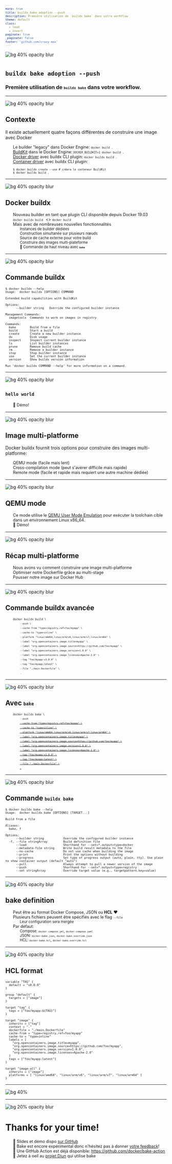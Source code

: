 ```yaml
---
marp: true
title: buildx bake adoption --push
description: Première utilisation de `buildx bake` dans votre workflow
theme: default
class:
  - lead
  - invert
paginate: true
_paginate: false
footer: 'github.com/crazy-max'
---
```


<style scoped>
footer a { color: #404040; }
</style>
![bg 40% opacity blur](assets/docker.png)

# `buildx bake adoption --push`

### Première utilisation de `buildx bake` dans votre workflow.

---

<style scoped>
footer a { color: #404040; }
</style>
![bg 40% opacity blur](assets/docker.png)

## Contexte

Il existe actuellement quatre façons différentes de construire une image avec Docker
  * Le builder "legacy" dans Docker Engine: `docker build .`
  * [BuildKit](https://github.com/moby/buildkit) dans le Docker Engine: `DOCKER_BUILDKIT=1 docker build .`
  * [Docker driver](https://github.com/docker/buildx/blob/master/docs/reference/buildx_create.md#docker-driver) avec buildx CLI plugin: `docker buildx build .`
  * [Container driver](https://github.com/docker/buildx/blob/master/docs/reference/buildx_create.md#docker-container-driver) avec buildx CLI plugin:
    ```shell
    $ docker buildx create --use # créera le conteneur BuildKit
    $ docker buildx build .
    ```

<!-- La première que vous utilisez peut-être encore probablement aujourd'hui est le backend "legacy". Je mets legacy entre guillemets car nous considérons aujourd'hui cette façon de build obsolète. -->
<!-- Celle-ci est le comportement par défaut si vous utilisez Docker Desktop sur votre PC. -->
<!-- Ensuite nous arrivons à buildx avec le driver par défaut (docker) qui a le même comportement que BuildKit dans Docker Engine avec Docker CLI. -->
<!-- Et enfin le mode le plus avancé et optimisé, nous avons buildx avec le driver de type conteneur que je vais vous présenter aujourd'hui. -->

<!-- Comme vous le voyez l'état actuel n'est pas seulement source de confusion
pour les utilisateurs qui ne comprennent pas les différences entre nos
expériences de construction, il est également en contradiction avec ce vers
quoi check Docker nous investissons nos efforts d'ingénierie de construction.
A savoir dans Buildx et BuildKit. -->

---

<style scoped>
footer a { color: #404040; }
</style>
![bg 40% opacity blur](assets/docker.png)

## Docker buildx

* Nouveau builder en tant que plugin CLI disponible depuis Docker 19.03
* `docker buildx build ` <> `docker build` 
* Mais avec de nombreuses nouvelles fonctionnalités
  * Instances de builder dédiées
  * Construction simultanée sur plusieurs nœuds
  * Source de cache externe pour votre build
  * Construire des images multi-plateforme
  * :rocket: Commande de haut niveau avec **`bake`**

<!-- Buildx est un plugin de la CLI de Docker disponible depuis Docker 19.03 et
qui, combiné au composant BuildKit côté serveur, fournit un système de
construction de conteneurs de nouvelle génération pour Docker. Buildx est conçu
de manière à pouvoir fonctionner avec différents environnements d'exécution de
conteneurs par le biais de drivers. Certains de ces drivers (`container` et `kubernetes`)
utilisent une version conteneurisée de BuildKit, ce qui signifie que la chaîne
d'outils de construction peut être mise à jour indépendamment des autres outils
de conteneurs. -->

<!-- Chez Docker nous misons beaucoup sur la rétro compatibilité et c'est
pourquoi nous voulons offrir la même expérience utilisateur que `docker build` -->

<!-- Mais avec de nombreuses nouvelles fonctionnalités telles que -->

<!-- - la création d'instances de builder scopées -->
<!-- - et la construction sur plusieurs nœuds simultanément. -->
<!-- - source de cache externe comme le registry utilisant un manifeste de cache,
ou file system local, et également assez récent via des blobs storage comme
Azure avec GitHub Actions ... -->
<!-- - images multi-plateformes comme `linux/amd64`, `linux/arm64` avec une seule
commande. Fini les opérations avec docker manifest. -->

---

<style scoped>
footer a { color: #404040; }
section { font-size: 120%; }
</style>
![bg 40% opacity blur](assets/docker.png)

## Commande buildx

```shell
$ docker buildx --help
Usage:  docker buildx [OPTIONS] COMMAND

Extended build capabilities with BuildKit

Options:
      --builder string   Override the configured builder instance

Management Commands:
  imagetools  Commands to work on images in registry

Commands:
  bake        Build from a file
  build       Start a build
  create      Create a new builder instance
  du          Disk usage
  inspect     Inspect current builder instance
  ls          List builder instances
  prune       Remove build cache
  rm          Remove a builder instance
  stop        Stop builder instance
  use         Set the current builder instance
  version     Show buildx version information

Run 'docker buildx COMMAND --help' for more information on a command.
```

<!-- Utilisons maintenant la nouvelle commande buildx qui va nous permettre
de construire une image multi-platforme avec toutes les fonctionnalités de
BuildKit en utilisant le driver de type conteneur -->

---

<style scoped>
footer a { color: #404040; }
li { font-size: 90%; }
</style>
![bg 40% opacity blur](assets/docker.png)

## `hello world`

* :gun: Démo!

<!-- Passons à une démo pour montrer comme interagir simplement avec buildx
dans votre workflow avec un hello world typique que vous feriez avec un
classique docker build. -->

---

<style scoped>
footer a { color: #404040; }
li { font-size: 90%; }
</style>
![bg 40% opacity blur](assets/docker.png)

## Image multi-platforme

Docker buildx fournit trois options pour construire des images multi-platforme:
* QEMU mode (facile mais lent)
* Cross-compilation mode (peut s'avérer difficile mais rapide)
* Remote mode (facile et rapide mais requiert une autre machine dédiée)

<!-- L'option la plus simple consiste à utiliser le mode QEMU (option 1), mais
elle entraîne une baisse significative des performances. Il est donc recommandé
d'utiliser la cross-compilation (option 2) si cela ne vous dérange pas d'adapter
vos Dockerfiles avec la toolchain de cross-compilation. Si vous disposez déjà
d'une machine ARM par exemple, la troisième option est probablement le
meilleur choix pour vous. -->

---

<style scoped>
footer a { color: #404040; }
li { font-size: 90%; }
</style>
![bg 40% opacity blur](assets/docker.png)

## QEMU mode

* Ce mode utilise le [QEMU User Mode Emulation](https://www.qemu.org/docs/master/user/index.html) pour exécuter la toolchain cible dans un environnement Linux x86_64.
* :gun: Démo!

<!-- L'intégration QEMU est déjà activée et disponible par défaut dans Dcoker
Dekstop pour Mac et Windows. -->

<!-- Passons à une démo pour construire notre précédent hello world mais
en ciblant plusieurs platformes -->

---

<style scoped>
footer a { color: #404040; }
</style>
![bg 40% opacity blur](assets/docker.png)

## Récap multi-platforme

* Nous avons vu comment construire une image multi-platforme
* Optimiser notre Dockerfile grâce au multi-stage
* Pousser notre image sur Docker Hub

<!-- Avec QEMU pour le moment -->

<!-- À la fin de la construction, toutes ces images sont fusionnées en une
seule image multiplateforme. -->

---

<style scoped>
footer a { color: #404040; }
li { font-size: 90%; }
ul { list-style-type: none; }
</style>
![bg 40% opacity blur](assets/docker.png)

## Commande buildx avancée

* `docker buildx build \`
  * `--push \`
  * `--cache-from "type=registry,ref=foo/myapp" \`
  * `--cache-to "type=inline" \`
  * `--platform "linux/amd64,linux/arm/v6,linux/arm/v7,linux/arm64" \`
  * `--label "org.opencontainers.image.title=myapp" \`
  * `--label "org.opencontainers.image.source=https://github.com/foo/myapp" \`
  * `--label "org.opencontainers.image.version=1.0.0" \`
  * `--label "org.opencontainers.image.licenses=Apache-2.0" \`
  * `--tag "foo/myapp:v1.0.0" \`
  * `--tag "foo/myapp:latest" \`
  * `--file "./main.Dockerfile" \`
  * `.`

<!-- Voyons une command buildx avancée ou comment vous faire détester la
ligne de commande -->

<!-- On va vouloir la pousser bien sûr -->

<!-- Partons avec docker buildx build qui est la commande que vous utiliserez
le plus dans votre workflow -->

<!-- Mais attends nous pourrions utiliser un cache externe via Docker Hub! -->

<!-- Bien sûr je veux que mon image soit multi-platforme -->

<!-- Ok ajoutons quelques labels pour être en conformité avec l'OCI Image
Format Specification -->

<!-- Taggons notre image -->

<!-- Choisissons un Dockerfile -->

<!-- Et notre contexte -->

---

<style scoped>
footer a { color: #404040; }
li { font-size: 90%; }
ul { list-style-type: none; }
</style>
![bg 40% opacity blur](assets/docker.png)

## Avec `bake`

* `docker buildx bake \`
  * `--push`
  * ~~`--cache-from "type=registry,ref=foo/myapp" \`~~
  * ~~`--cache-to "type=inline" \`~~
  * ~~`--platform "linux/amd64,linux/arm/v6,linux/arm/v7,linux/arm64" \`~~
  * ~~`--label "org.opencontainers.image.title=myapp" \`~~
  * ~~`--label "org.opencontainers.image.source=https://github.com/foo/myapp" \`~~
  * ~~`--label "org.opencontainers.image.version=1.0.0" \`~~
  * ~~`--label "org.opencontainers.image.licenses=Apache-2.0" \`~~
  * ~~`--tag "foo/myapp:v1.0.0" \`~~
  * ~~`--tag "foo/myapp:latest" \`~~
  * ~~`--file "./main.Dockerfile" \`~~
  * ~~`.`~~

<!-- Buildx vise également à fournir un support pour les concepts de
construction de haut niveau qui vont au-delà de l'appel d'une seule commande
de construction. Nous voulons prendre en charge la construction de toutes les
images de votre application et permettre aux utilisateurs de définir des
flux de construction réutilisables spécifiques au projet qui peuvent ensuite
être facilement invoqués par n'importe qui. -->

<!-- Comme vous pouvez le constater, bake va supprimer toutes les contraintes
liées aux flags dont nous avons besoin pour notre construction. -->

<!-- Vous n'avez pas non plus besoin de --push mais nous le recommandons car
ça reste un moyen simple de switch avec la ligne de commande dans votre CI par
exemple (PR vs branche) -->

<!-- Certains vont me dire, oui mais tu pourrais utiliser make? Oui et non. Ici
l'exécution invoquée par bake gère efficacement plusieurs demandes de
construction simultanées et dédouble le travail pour une exécution asynchrone.
Les commandes comme make invoquent généralement les constructions en séquence
et ne peuvent donc pas exploiter tout le potentiel de la parallélisation de
BuildKit, ni combiner les résultats de BuildKit pour l'utilisateur. Et c'est
pourquoi nous avons créé bake. -->

---

<style scoped>
footer a { color: #404040; }
</style>
![bg 40% opacity blur](assets/docker.png)

## Commande `buildx bake`

```shell
$ docker buildx bake --help
Usage:  docker buildx bake [OPTIONS] [TARGET...]

Build from a file

Aliases:
  bake, f

Options:
      --builder string           Override the configured builder instance
  -f, --file stringArray         Build definition file
      --load                     Shorthand for --set=*.output=type=docker
      --metadata-file string     Write build result metadata to the file
      --no-cache                 Do not use cache when building the image
      --print                    Print the options without building
      --progress                 Set type of progress output (auto, plain, tty). Use plain to show container output (default "auto")
      --pull                     Always attempt to pull a newer version of the image
      --push                     Shorthand for --set=*.output=type=registry
      --set stringArray          Override target value (e.g., targetpattern.key=value)
```

<!-- Voici à quoi ressemble la commande buildx bake -->

---

<style scoped>
footer a { color: #404040; }
</style>
![bg 40% opacity blur](assets/docker.png)

## bake definition

* Peut être au format Docker Compose, JSON ou **HCL** :heart:
* Plusieurs fichiers peuvent être spécifiés avec le flag `--file`
  * Leur configuration sera mergée
* Par défaut:
  * Compose: `docker-compose.yml`, `docker-compose.yaml`
  * JSON: `docker-bake.json`, `docker-bake.override.json`
  * HCL: `docker-bake.hcl`, `docker-bake.override.hcl`

<!-- Avec bake, nous voulons permettre aux utilisateurs de définir des flux de
construction réutilisables spécifiques à un projet, qui peuvent ensuite être
facilement invoqués par quiconque utilise un fichier de définition. -->

<!-- Oui HCL est chaudement recommandé et fortement extensible. Nous pensons
également à introduire une définition au format CUE -->

<!-- Mergée dans l'ordre spécifié -->
<!-- Par défaut les fichiers suivant seront détectés si aucun n'est spécifié -->

---

<style scoped>
footer a { color: #404040; }
code { font-size: 65%; }
section { font-size: 170%; }
</style>
![bg 40% opacity blur](assets/docker.png)

## HCL format

```hcl
variable "TAG" {
  default = "v0.0.0"
}

group "default" {
  targets = ["image"]
}

target "tag" {
  tags = ["foo/myapp:${TAG}"]
}

target "image" {
  inherits = ["tag"]
  context = "."
  dockerfile = "./main.Dockerfile"
  cache-from = "type=registry,ref=foo/myapp"
  cache-to = "type=inline"
  labels = [
    "org.opencontainers.image.title=myapp",
    "org.opencontainers.image.source=https://github.com/foo/myapp",
    "org.opencontainers.image.version=1.0.0",
    "org.opencontainers.image.licenses=Apache-2.0"
  ]
  tags = ["foo/myapp:latest"]
}

target "image-all" {
  inherits = ["image"]
  platforms = [ "linux/amd64", "linux/arm/v6", "linux/arm/v7", "linux/arm64" ]
}
```

<!-- HCL ajoute la prise en charge de règles de construction personnalisées
permettant une meilleure réutilisation du code et différents groupes cibles. -->

<!-- Une cible (target) reflète une invocation unique de "docker build" avec
les mêmes options que vous spécifieriez pour docker build. Un groupe est un
regroupement de cibles. -->

<!-- Un groupe peut spécifier sa liste de cibles avec l'option targets. Une
cible peut hériter des options de construction en définissant l'option inherits
sur la liste des cibles ou des groupes dont elle doit hériter. -->

<!-- Plusieurs fichiers peuvent inclure la même cible et les options de
construction finales seront déterminées en les fusionnant. -->

<!-- De la même manière que Terraform permet de définir des variables, le
format de fichier HCL prend également en charge les définitions de blocs de
variables. Celles-ci peuvent être utilisées pour définir des variables avec
des valeurs fournies par l'environnement actuel ou une valeur par défaut
lorsqu'elles ne sont pas définies. Le typage et vérification pour ces variables
n'est pas encore en place mais nous travaillons dessus pour les intégrer
prochainement. -->

<!-- Un ensemble de fonctions généralement utiles fournies par go-cty sont
disponibles pour une utilisation dans les fichiers HCL. En outre, les fonctions
définies par l'utilisateur sont également prises en charge. -->

---

<style scoped>
footer a { color: #404040; }
</style>
![bg 40%](assets/demo-time.jpg)

<!-- Passons à une démo pour montrer le fonctionnement de bake! -->

<!-- Mais avant cela j'ai une surprise à vous montrer par rapport à la création
de cette présentation. Oui ces slides sont dockerisés et construits avec bake -->

<!-- Créons une vraie app exposant un simple web service que nous construirons
après avec bake -->

  <!-- Ici je vais utiliser un frontend spécifique car je veux utiliser de
nouvelles fonctionnalités présentes dans BuildKit qui ne sont pas encore
disponibles dans le frontend actuellement livré dans Docker engine
Voir https://github.com/moby/buildkit/blob/master/frontend/dockerfile/docs/syntax.md -->

  <!-- Dans notre Dockerfile nous n'allons par utiliser QEMU mais la 
cross-compilation native qui est prise en charge nativement par Go pour 
construire une image multi-platforme -->

  <!-- BUILDPLATFORM fait partie d'un ensemble d'arguments de construction
définis automatiquement (portée globale) que vous pouvez utiliser. Il
correspondra toujours à la plateforme ou à votre système actuel et le builder
remplira la valeur correcte pour nous.
Voir https://docs.docker.com/engine/reference/builder/#automatic-platform-args-in-the-global-scope -->

  <!-- Ici j'utilise une nouvelle syntaxe --mount proposée par le frontend et
directement intégrée à l'instruction RUN pour monter mon contexte plutôt que
d'utiliser l'instruction COPY. Mount permet également de monter des secrets,
un agent SSH ou un tmpfs, du cache. -->

  <!-- Tiens d'ailleurs je vais créer un mount pour monter mon cache de deps et
de build. Comme ça si mon code source change et que je reconstruits mon image je
pourrias réutilsier les metadata de build précédentes. -->

  <!-- La seule contrainte de BUILDPLATFORM est que la syntaxe les architectures
dans ces variables sont spécifiques à Docker. Il faut donc traduire ces variables
par rapport au langage cible pour que notre cross-compilation réussisse. -->

  <!-- Pour Go, j'ai créé un projet nommé goreleaser-xx qui est un petit wrapper
autour du fantastique outil de construction GoReleaser pour être capable de
gérer une image Docker multi-plateforme fonctionnelle afin de faciliter
l'intégration et la cross-compilation dans un Dockerfile pour les projets Go.
Voir https://github.com/crazy-max/goreleaser-xx -->

<!-- Imprime les options résultantes des cibles que l'on souhaite construire -->

<!-- Remplacer les configurations de la cible à partir de la ligne de commande. -->

---

<style scoped>
footer a { color: #404040; }
</style>
![bg 20% opacity blur](https://avatars1.githubusercontent.com/u/1951866?v=4)

# Thanks for your time!

* :newspaper: Slides et démo dispo [sur GitHub](https://github.com/crazy-max/lorrainejug-buildx-bake)
* :test_tube: Bake est encore expérimental donc n'hésitez pas à donner [votre feedback](https://github.com/docker/buildx/issues)!
* :rocket: Une GitHub Action est déjà disponible: https://github.com/docker/bake-action
* :whale: Jetez à oeil au [projet Diun](https://github.com/crazy-max/diun) qui utilise bake
